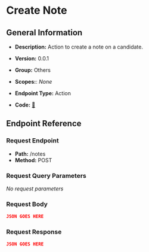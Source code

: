 # Create Note

## General Information

- **Description:** Action to create a note on a candidate.

- **Version:** 0.0.1
- **Group:** Others
- **Scopes:**: _None_
- **Endpoint Type:** Action
- **Code:** [🔗](https://github.com/NangoHQ/integration-templates/tree/main/integrations/ashby/actions/create-note.ts)

## Endpoint Reference

### Request Endpoint

- **Path:** /notes
- **Method:** POST

### Request Query Parameters

_No request parameters_

### Request Body

```json
JSON GOES HERE
```

### Request Response

```json
JSON GOES HERE
```
